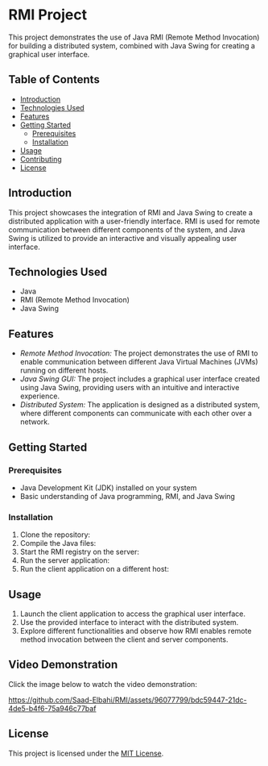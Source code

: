 # RMI Project

This project demonstrates the use of Java RMI (Remote Method Invocation) for building a distributed system, combined with Java Swing for creating a graphical user interface.

## Table of Contents
- [Introduction](#introduction)
- [Technologies Used](#technologies-used)
- [Features](#features)
- [Getting Started](#getting-started)
  - [Prerequisites](#prerequisites)
  - [Installation](#installation)
- [Usage](#usage)
- [Contributing](#contributing)
- [License](#license)

## Introduction
This project showcases the integration of RMI and Java Swing to create a distributed application with a user-friendly interface. RMI is used for remote communication between different components of the system, and Java Swing is utilized to provide an interactive and visually appealing user interface.

## Technologies Used
- Java
- RMI (Remote Method Invocation)
- Java Swing

## Features
- *Remote Method Invocation:* The project demonstrates the use of RMI to enable communication between different Java Virtual Machines (JVMs) running on different hosts.
- *Java Swing GUI:* The project includes a graphical user interface created using Java Swing, providing users with an intuitive and interactive experience.
- *Distributed System:* The application is designed as a distributed system, where different components can communicate with each other over a network.

## Getting Started

### Prerequisites
- Java Development Kit (JDK) installed on your system
- Basic understanding of Java programming, RMI, and Java Swing

### Installation
1. Clone the repository:
2. Compile the Java files:
3. Start the RMI registry on the server:
4. Run the server application:
5. Run the client application on a different host:

## Usage
1. Launch the client application to access the graphical user interface.
2. Use the provided interface to interact with the distributed system.
3. Explore different functionalities and observe how RMI enables remote method invocation between the client and server components.


## Video Demonstration
Click the image below to watch the video demonstration:


https://github.com/Saad-Elbahi/RMI/assets/96077799/bdc59447-21dc-4de5-b4f6-75a946c77baf


## License
This project is licensed under the [MIT License](LICENSE).
